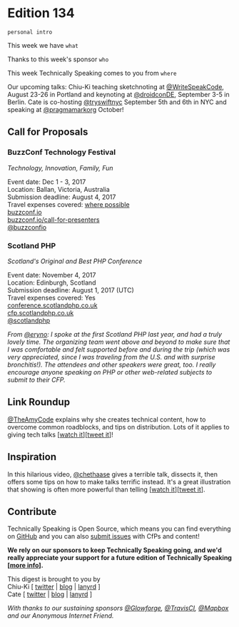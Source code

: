 # Edition 134

`personal intro`

This week we have `what`

Thanks to this week's sponsor `who`

This week Technically Speaking comes to you from `where`

Our upcoming talks: Chiu-Ki teaching sketchnoting at [@WriteSpeakCode](https://twitter.com/WriteSpeakCode/status/882998404326072320), August 23-26 in Portland and keynoting at [@droidconDE](https://twitter.com/droidconDE/status/886944841036423169), September 3-5 in Berlin. Cate is co-hosting [@tryswiftnyc](http://twitter.com/tryswiftnyc) September 5th and 6th in NYC and speaking at [@pragmamarkorg](http://twitter.com/pragmamarkorg) October!


## Call for Proposals

### BuzzConf Technology Festival
*Technology, Innovation, Family, Fun*

Event date: Dec 1 - 3, 2017  
Location: Ballan, Victoria, Australia  
Submission deadline: August 4, 2017  
Travel expenses covered: [where possible](https://github.com/catehstn/technically-speaking/issues/433)  
[buzzconf.io](https://buzzconf.io)  
[buzzconf.io/call-for-presenters](https://buzzconf.io/call-for-presenters)  
[@buzzconfio](https://twitter.com/buzzconfio)


### Scotland PHP
*Scotland's Original and Best PHP Conference*

Event date: November 4, 2017  
Location: Edinburgh, Scotland  
Submission deadline: August 1, 2017 (UTC)  
Travel expenses covered: Yes  
[conference.scotlandphp.co.uk](https://conference.scotlandphp.co.uk/)  
[cfp.scotlandphp.co.uk](https://cfp.scotlandphp.co.uk/)  
[@scotlandphp](https://twitter.com/scotlandphp)  

*From [@eryno](https://twitter.com/eryno): I spoke at the first Scotland PHP last year, and had a truly lovely time. The organizing team went above and beyond to make sure that I was comfortable and felt supported before and during the trip (which was very appreciated, since I was traveling from the U.S. and with surprise bronchitis!). The attendees and other speakers were great, too. I really encourage anyone speaking on PHP or other web-related subjects to submit to their CFP.*

## Link Roundup

[@TheAmyCode](https://twitter.com/TheAmyCode) explains why she creates technical content, how to overcome common roadblocks, and tips on distribution. Lots of it applies to giving tech talks [[watch it](https://www.youtube.com/watch?v=5gO7uldK7Ag)][[tweet it](https://twitter.com/home?status=Creating%20Technical%20Content%20by%20%40TheAmyCode%20https%3A//www.youtube.com/watch?v=5gO7uldK7Ag%20via%20%40techspeakdigest)]!

## Inspiration

In this hilarious video, [@chethaase](https://twitter.com/chethaase) gives a terrible talk, dissects it, then offers some tips on how to make talks terrific instead. It's a great illustration that showing is often more powerful than telling
[[watch it](https://www.youtube.com/watch?v=osVpqz10UP8)][[tweet it](https://twitter.com/home?status=Top%20Tips%20for%20Terrible%20Tech%20Talks%20by%20%40chethaase%20by%20https%3A//www.youtube.com/watch?v=osVpqz10UP8%20via%20%40techspeakdigest)].


## Contribute

Technically Speaking is Open Source, which means you can find everything on [GitHub](https://github.com/catehstn/technically-speaking/) and you can also [submit issues](https://github.com/catehstn/technically-speaking/issues/new) with CfPs and content!

**We rely on our sponsors to keep Technically Speaking going, and we'd really appreciate your support for a future edition of Technically Speaking [[more info](http://www.techspeak.email/sponsorship/)].**  


This digest is brought to you by  
Chiu-Ki [ [twitter](https://twitter.com/chiuki) | [blog](http://blog.sqisland.com/) | [lanyrd](http://lanyrd.com/profile/chiuki/) ]  
Cate [ [twitter](https://twitter.com/catehstn) | [blog](http://www.cate.blog/) | [lanyrd](http://lanyrd.com/profile/catehstn/) ]

*With thanks to our sustaining sponsors [@Glowforge](http://twitter.com/glowforge), [@TravisCI](http://twitter.com/travisci), [@Mapbox](http://twitter.com/mapbox) and our Anonymous Internet Friend.*
